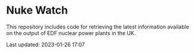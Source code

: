 # Nuke Watch

This repository includes code for retrieving the latest information available on the output of EDF nuclear power plants in the UK.

Last updated: 2023-01-26 17:07